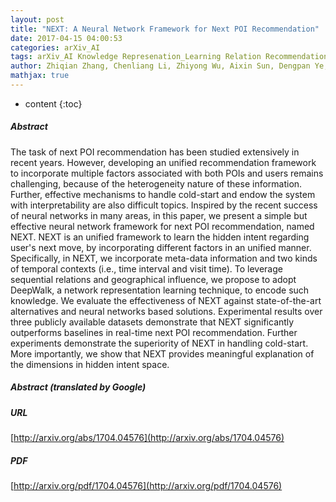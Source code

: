 ```yaml
---
layout: post
title: "NEXT: A Neural Network Framework for Next POI Recommendation"
date: 2017-04-15 04:00:53
categories: arXiv_AI
tags: arXiv_AI Knowledge Represenation_Learning Relation Recommendation
author: Zhiqian Zhang, Chenliang Li, Zhiyong Wu, Aixin Sun, Dengpan Ye, Xiangyang Luo
mathjax: true
---
```


* content
{:toc}

##### Abstract
The task of next POI recommendation has been studied extensively in recent years. However, developing an unified recommendation framework to incorporate multiple factors associated with both POIs and users remains challenging, because of the heterogeneity nature of these information. Further, effective mechanisms to handle cold-start and endow the system with interpretability are also difficult topics. Inspired by the recent success of neural networks in many areas, in this paper, we present a simple but effective neural network framework for next POI recommendation, named NEXT. NEXT is an unified framework to learn the hidden intent regarding user's next move, by incorporating different factors in an unified manner. Specifically, in NEXT, we incorporate meta-data information and two kinds of temporal contexts (i.e., time interval and visit time). To leverage sequential relations and geographical influence, we propose to adopt DeepWalk, a network representation learning technique, to encode such knowledge. We evaluate the effectiveness of NEXT against state-of-the-art alternatives and neural networks based solutions. Experimental results over three publicly available datasets demonstrate that NEXT significantly outperforms baselines in real-time next POI recommendation. Further experiments demonstrate the superiority of NEXT in handling cold-start. More importantly, we show that NEXT provides meaningful explanation of the dimensions in hidden intent space.

##### Abstract (translated by Google)


##### URL
[http://arxiv.org/abs/1704.04576](http://arxiv.org/abs/1704.04576)

##### PDF
[http://arxiv.org/pdf/1704.04576](http://arxiv.org/pdf/1704.04576)

